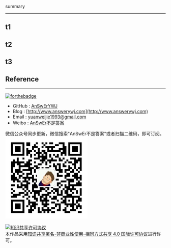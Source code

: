 summary

------
<!--more-->

## t1
## t2
## t3

## Reference

------
[![forthebadge](http://forthebadge.com/images/badges/ages-20-30.svg)](http://forthebadge.com)
- GitHub : [AnSwErYWJ](https://github.com/AnSwErYWJ)
- Blog : [http://www.answerywj.com](http://www.answerywj.com)
- Email : [yuanweijie1993@gmail.com](https://mail.google.com)
- Weibo : [AnSwEr不是答案](http://weibo.com/1783591593)

微信公众号同步更新，微信搜索"AnSwEr不是答案"或者扫描二维码，即可订阅。  
![WeChat：](wechat_public_qdode.png)

<a rel="license" href="http://creativecommons.org/licenses/by-nc-sa/4.0/"><img alt="知识共享许可协议" style="border-width:0" src="https://i.creativecommons.org/l/by-nc-sa/4.0/88x31.png" /></a><br />本作品采用<a rel="license" href="http://creativecommons.org/licenses/by-nc-sa/4.0/">知识共享署名-非商业性使用-相同方式共享 4.0 国际许可协议</a>进行许可。
